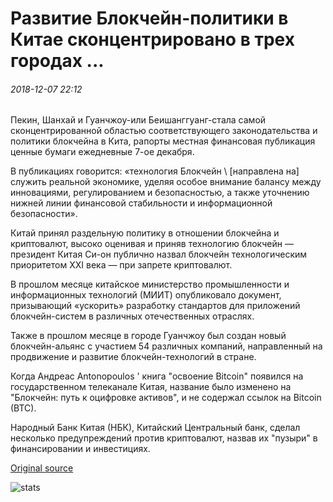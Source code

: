 # Развитие Блокчейн-политики в Китае сконцентрировано в трех городах ...

###### 2018-12-07 22:12

Пекин, Шанхай и Гуанчжоу-или Беишанггуанг-стала самой сконцентрированной областью соответствующего законодательства и политики блокчейна в Кита, рапорты местная финансовая публикация ценные бумаги ежедневные 7-ое декабря.

В публикациях говорится: «технология Блокчейн \ [направлена на] служить реальной экономике, уделяя особое внимание балансу между инновациями, регулированием и безопасностью, а также уточнению нижней линии финансовой стабильности и информационной безопасности».

Китай принял раздельную политику в отношении блокчейна и криптовалют, высоко оценивая и приняв технологию блокчейн — президент Китая Си-он публично назвал блокчейн технологическим приоритетом XXI века — при запрете криптовалют.

В прошлом месяце китайское министерство промышленности и информационных технологий (МИИТ) опубликовало документ, призывающий «ускорить» разработку стандартов для приложений блокчейн-систем в различных отечественных отраслях.

Также в прошлом месяце в городе Гуанчжоу был создан новый блокчейн-альянс с участием 54 различных компаний, направленный на продвижение и развитие блокчейн-технологий в стране.

Когда Андреас Antonopoulos ' книга "освоение Bitcoin" появился на государственном телеканале Китая, название было изменено на "Блокчейн: путь к оцифровке активов", и не содержал ссылок на Bitcoin (BTC).

Народный Банк Китая (НБК), Китайский Центральный банк, сделал несколько предупреждений против криптовалют, назвав их "пузыри" в финансировании и инвестициях.

[Original source](https://cointelegraph.com/news/blockchain-policy-development-in-china-concentrated-in-three-cities)

![stats](https://c.statcounter.com/11760860/0/a89fa40b/1/ "stats")